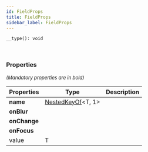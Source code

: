 ```yaml
---
id: FieldProps
title: FieldProps
sidebar_label: FieldProps
---
```


```tsx
__type(): void
```
<br/>



### Properties

<font size="2"><i>(Mandatory properties are in bold)</i></font>

| Properties | Type | Description |
| --------- | ---- | ----------- |
| **name** | [NestedKeyOf](/framework-api/types/NestedKeyOf.md)<T, 1\> |  |
| **onBlur** |  |  |
| **onChange** |  |  |
| **onFocus** |  |  |
| value | T |  |
